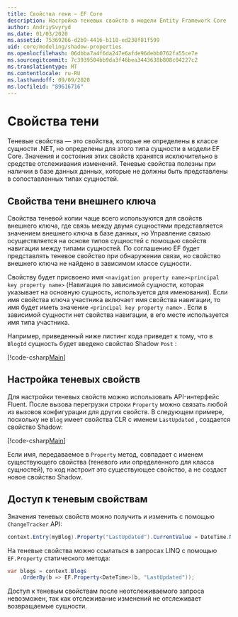 ```yaml
---
title: Свойства тени — EF Core
description: Настройка теневых свойств в модели Entity Framework Core
author: AndriySvyryd
ms.date: 01/03/2020
ms.assetid: 75369266-d2b9-4416-b118-ed238f81f599
uid: core/modeling/shadow-properties
ms.openlocfilehash: 06dbba7a4f6da247e6afde96debb0762fa55ce7e
ms.sourcegitcommit: 7c3939504bb9da3f46bea3443638b808c04227c2
ms.translationtype: MT
ms.contentlocale: ru-RU
ms.lasthandoff: 09/09/2020
ms.locfileid: "89616716"
---
```

# <a name="shadow-properties"></a>Свойства тени

Теневые свойства — это свойства, которые не определены в классе сущности .NET, но определены для этого типа сущности в модели EF Core. Значения и состояния этих свойств хранятся исключительно в средстве отслеживания изменений. Теневые свойства полезны при наличии в базе данных данных, которые не должны быть представлены в сопоставленных типах сущностей.

## <a name="foreign-key-shadow-properties"></a>Свойства тени внешнего ключа

Свойства теневой копии чаще всего используются для свойств внешнего ключа, где связь между двумя сущностями представляется значением внешнего ключа в базе данных, но Управление связью осуществляется на основе типов сущностей с помощью свойств навигации между типами сущностей. По соглашению EF будет представлять теневое свойство при обнаружении связи, но свойство внешнего ключа не найдено в зависимом классе сущности.

Свойству будет присвоено имя `<navigation property name><principal key property name>` (Навигация по зависимой сущности, которая указывает на основную сущность, используется для именования). Если имя свойства ключа участника включает имя свойства навигации, то имя будет иметь значение `<principal key property name>` . Если в зависимой сущности нет свойства навигации, в его месте используется имя типа участника.

Например, приведенный ниже листинг кода приведет к тому, что в `BlogId` сущность будет введено свойство Shadow `Post` :

[!code-csharp[Main](../../../samples/core/Modeling/Conventions/ShadowForeignKey.cs?name=Conventions&highlight=21-23)]

## <a name="configuring-shadow-properties"></a>Настройка теневых свойств

Для настройки теневых свойств можно использовать API-интерфейс Fluent. После вызова перегрузки строки `Property` можно связать любой из вызовов конфигурации для других свойств. В следующем примере, поскольку не `Blog` имеет свойства CLR с именем `LastUpdated` , создается свойство Shadow:

[!code-csharp[Main](../../../samples/core/Modeling/FluentAPI/ShadowProperty.cs?name=ShadowProperty&highlight=8)]

Если имя, передаваемое в `Property` метод, совпадает с именем существующего свойства (теневого или определенного для класса сущностей), то код настроит это существующее свойство, а не создаст новое свойство Shadow.

## <a name="accessing-shadow-properties"></a>Доступ к теневым свойствам

Значения теневых свойств можно получить и изменить с помощью `ChangeTracker` API:

``` csharp
context.Entry(myBlog).Property("LastUpdated").CurrentValue = DateTime.Now;
```

На теневые свойства можно ссылаться в запросах LINQ с помощью `EF.Property` статического метода:

``` csharp
var blogs = context.Blogs
    .OrderBy(b => EF.Property<DateTime>(b, "LastUpdated"));
```

Доступ к теневым свойствам после неотслеживаемого запроса невозможен, так как отслеживание изменений не отслеживает возвращаемые сущности.
